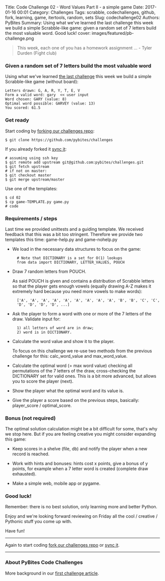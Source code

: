 Title: Code Challenge 02 - Word Values Part II - a simple game
Date: 2017-01-16 00:01
Category: Challenges
Tags: scrabble, codechallenges, github, fork, learning, game, itertools, random, sets
Slug: codechallenge02
Authors: PyBites
Summary: Using what we've learned the last challenge this week we build a simple Scrabble-like game: given a random set of 7 letters build the most valuable word. Good luck!
cover: images/featured/pb-challenge.png

> This week, each one of you has a homework assignment ... - Tyler Durden (Fight club)

### Given a random set of 7 letters build the most valuable word

Using what we've learned [the last challenge](http://pybit.es/codechallenge01.html) this week we build a simple Scrabble-like game (without board):

	Letters drawn: G, A, R, Y, T, E, V
	Form a valid word: gary  << user input
	Word chosen: GARY (value: 8)
	Optimal word possible: GARVEY (value: 13)
	You scored: 61.5

### Get ready

Start coding by [forking our challenges repo](https://github.com/pybites/challenges):

	$ git clone https://github.com/pybites/challenges
	
If you already forked it [sync it](https://help.github.com/articles/syncing-a-fork/):

	# assuming using ssh key
	$ git remote add upstream git@github.com:pybites/challenges.git 
	$ git fetch upstream
	# if not on master: 
	$ git checkout master 
	$ git merge upstream/master

Use one of the templates:

	$ cd 02
	$ cp game-TEMPLATE.py game.py
	# code

### Requirements / steps

Last time we provided unittests and a guiding template. We received feedback that this was a bit too stringent. Therefore we provide two templates this time: game-help.py and game-nohelp.py

* We load in the necessary data structures to focus on the game:

		# Note that DICTIONARY is a set for O(1) lookups
		from data import DICTIONARY, LETTER_VALUES, POUCH

* Draw 7 random letters from POUCH.

	As said POUCH is given and contains a distribution of Scrabble letters so that the player gets enough vowels (equally drawing A-Z makes it extremely hard because you need more vowels to make words):

		['A', 'A', 'A', 'A', 'A', 'A', 'A', 'A', 'A', 'B', 'B', 'C', 'C',
		'D', 'D', 'D', 'D', ...]

* Ask the player to form a word with one or more of the 7 letters of the draw. Validate input for:

		1) all letters of word are in draw;
		2) word is in DICTIONARY.

* Calculate the word value and show it to the player.

	To focus on this challenge we re-use two methods from the previous challenge for this: calc_word_value and max_word_value.

* Calculate the optimal word (= max word value) checking all permutations of the 7 letters of the draw, cross-checking the DICTIONARY set for valid ones. This is a bit more advanced, but allows you to score the player (next).

* Show the player what the optimal word and its value is.

* Give the player a score based on the previous steps, basically: player_score / optimal_score.

### Bonus (not required)

The optimal solution calculation might be a bit difficult for some, that's why we stop here. But if you are feeling creative you might consider expanding this game:

* Keep scores in a shelve (file, db) and notify the player when a new record is reached.

* Work with hints and bonuses: hints cost x points, give a bonus of y points, for example when a 7 letter word is created (complete draw exhausted).

* Make a simple web, mobile app or pygame.

### Good luck!

Remember: there is no best solution, only learning more and better Python.

Enjoy and we're looking forward reviewing on Friday all the cool / creative / Pythonic stuff you come up with.

Have fun!

---

Again to start coding [fork our challenges repo](https://github.com/pybites/challenges) or [sync it](https://help.github.com/articles/syncing-a-fork/).

---

### About PyBites Code Challenges

More background in our [first challenge article](http://pybit.es/codechallenge01.html).
